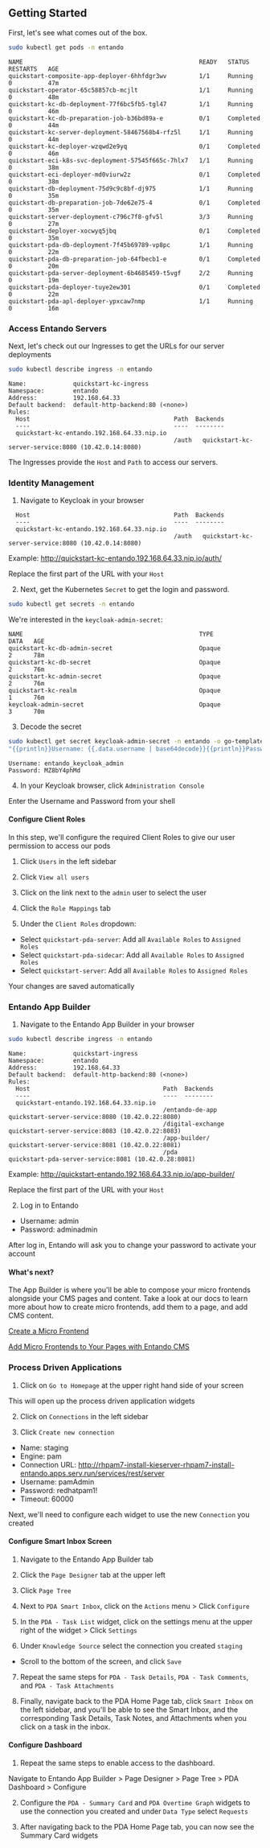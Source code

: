 ## Getting Started

First, let's see what comes out of the box.

``` bash
sudo kubectl get pods -n entando
```

``` shell-session
NAME                                                 READY   STATUS      RESTARTS   AGE
quickstart-composite-app-deployer-6hhfdgr3wv         1/1     Running     0          47m
quickstart-operator-65c58857cb-mcjlt                 1/1     Running     0          48m
quickstart-kc-db-deployment-77f6bc5fb5-tgl47         1/1     Running     0          46m
quickstart-kc-db-preparation-job-b36bd89a-e          0/1     Completed   0          44m
quickstart-kc-server-deployment-58467568b4-rfz5l     1/1     Running     0          44m
quickstart-kc-deployer-wzqwd2e9yq                    0/1     Completed   0          46m
quickstart-eci-k8s-svc-deployment-57545f665c-7hlx7   1/1     Running     0          38m
quickstart-eci-deployer-md0viurw2z                   0/1     Completed   0          38m
quickstart-db-deployment-75d9c9c8bf-dj975            1/1     Running     0          35m
quickstart-db-preparation-job-7de62e75-4             0/1     Completed   0          35m
quickstart-server-deployment-c796c7f8-gfv5l          3/3     Running     0          27m
quickstart-deployer-xocwyq5jbq                       0/1     Completed   0          35m
quickstart-pda-db-deployment-7f45b69789-vp8pc        1/1     Running     0          22m
quickstart-pda-db-preparation-job-64fbecb1-e         0/1     Completed   0          20m
quickstart-pda-server-deployment-6b4685459-t5vgf     2/2     Running     0          19m
quickstart-pda-deployer-tuye2ew301                   0/1     Completed   0          22m
quickstart-pda-apl-deployer-ypxcaw7nmp               1/1     Running     0          16m
```

### Access Entando Servers

Next, let's check out our Ingresses to get the URLs for our server deployments

``` bash
sudo kubectl describe ingress -n entando
```

``` shell-session
Name:             quickstart-kc-ingress
Namespace:        entando
Address:          192.168.64.33
Default backend:  default-http-backend:80 (<none>)
Rules:
  Host                                        Path  Backends
  ----                                        ----  --------
  quickstart-kc-entando.192.168.64.33.nip.io
                                              /auth   quickstart-kc-server-service:8080 (10.42.0.14:8080)
```

The Ingresses provide the `Host` and `Path` to access our servers.

### Identity Management

1. Navigate to Keycloak in your browser

``` shell-session
  Host                                        Path  Backends
  ----                                        ----  --------
  quickstart-kc-entando.192.168.64.33.nip.io
                                              /auth   quickstart-kc-server-service:8080 (10.42.0.14:8080)
```

Example: http://quickstart-kc-entando.192.168.64.33.nip.io/auth/

Replace the first part of the URL with your `Host`

2. Next, get the Kubernetes `Secret` to get the login and password.

``` bash
sudo kubectl get secrets -n entando
```

We're interested in the `keycloak-admin-secret`:

``` shell-session
NAME                                                 TYPE                                  DATA   AGE
quickstart-kc-db-admin-secret                        Opaque                                2      78m
quickstart-kc-db-secret                              Opaque                                2      76m
quickstart-kc-admin-secret                           Opaque                                2      76m
quickstart-kc-realm                                  Opaque                                1      76m
keycloak-admin-secret                                Opaque                                3      70m
```

3. Decode the secret

``` bash
sudo kubectl get secret keycloak-admin-secret -n entando -o go-template=\
"{{println}}Username: {{.data.username | base64decode}}{{println}}Password: {{.data.password | base64decode}}{{println}}{{println}}"
```

``` shell-session
Username: entando_keycloak_admin
Password: MZ8bY4phMd
```

4. In your Keycloak browser, click `Administration Console`

Enter the Username and Password from your shell

#### Configure Client Roles

In this step, we'll configure the required Client Roles to give our user permission to access our pods

1. Click `Users` in the left sidebar

2. Click `View all users`

3. Click on the link next to the `admin` user to select the user

4. Click the `Role Mappings` tab

5. Under the `Client Roles` dropdown:

- Select `quickstart-pda-server`: Add all `Available Roles` to `Assigned Roles`
- Select `quickstart-pda-sidecar`: Add all `Available Roles` to `Assigned Roles`
- Select `quickstart-server`: Add all `Available Roles` to `Assigned Roles`

Your changes are saved automatically

### Entando App Builder

1. Navigate to the Entando App Builder in your browser

``` bash
sudo kubectl describe ingress -n entando
```

``` shell-session
Name:             quickstart-ingress
Namespace:        entando
Address:          192.168.64.33
Default backend:  default-http-backend:80 (<none>)
Rules:
  Host                                     Path  Backends
  ----                                     ----  --------
  quickstart-entando.192.168.64.33.nip.io
                                           /entando-de-app     quickstart-server-service:8080 (10.42.0.22:8080)
                                           /digital-exchange   quickstart-server-service:8083 (10.42.0.22:8083)
                                           /app-builder/       quickstart-server-service:8081 (10.42.0.22:8081)
                                           /pda                quickstart-pda-server-service:8081 (10.42.0.28:8081)
```

Example: http://quickstart-entando.192.168.64.33.nip.io/app-builder/

Replace the first part of the URL with your `Host`

2. Log in to Entando

- Username: admin
- Password: adminadmin

After log in, Entando will ask you to change your password to activate your account

#### What's next?

The App Builder is where you'll be able to compose your micro frontends alongside your CMS pages and content. Take a look at our docs to learn more about how to create micro frontends, add them to a page, and add CMS content.

[Create a Micro Frontend](http://docs.entando.com/#_tutorial_create_a_react_micro_frontend_widget)

[Add Micro Frontends to Your Pages with Entando CMS](http://docs.entando.com/#_publish_a_content_in_your_application_page_tutorial)

### Process Driven Applications

1. Click on `Go to Homepage` at the upper right hand side of your screen

This will open up the process driven application widgets

2. Click on `Connections` in the left sidebar

3. Click `Create new connection`

- Name: staging
- Engine: pam
- Connection URL: http://rhpam7-install-kieserver-rhpam7-install-entando.apps.serv.run/services/rest/server
- Username: pamAdmin
- Password: redhatpam1!
- Timeout: 60000

Next, we'll need to configure each widget to use the new `Connection` you created

#### Configure Smart Inbox Screen

1. Navigate to the Entando App Builder tab

2. Click the `Page Designer` tab at the upper left

3. Click `Page Tree`

4. Next to `PDA Smart Inbox`, click on the `Actions` menu > Click `Configure`

5. In the `PDA - Task List` widget, click on the settings menu at the upper right of the widget > Click `Settings`

6. Under `Knowledge Source` select the connection you created `staging`

- Scroll to the bottom of the screen, and click `Save`

7. Repeat the same steps for `PDA - Task Details`, `PDA - Task Comments`, and `PDA - Task Attachments`

8. Finally, navigate back to the PDA Home Page tab, click `Smart Inbox` on the left sidebar, and you'll be able to see the Smart Inbox, and the corresponding Task Details, Task Notes, and Attachments when you click on a task in the inbox.

#### Configure Dashboard

1. Repeat the same steps to enable access to the dashboard.

Navigate to Entando App Builder > Page Designer > Page Tree > PDA Dashboard > Configure

2. Configure the `PDA - Summary Card` and `PDA Overtime Graph` widgets to use the connection you created and under `Data Type` select `Requests`

3. After navigating back to the PDA Home Page tab, you can now see the Summary Card widgets
